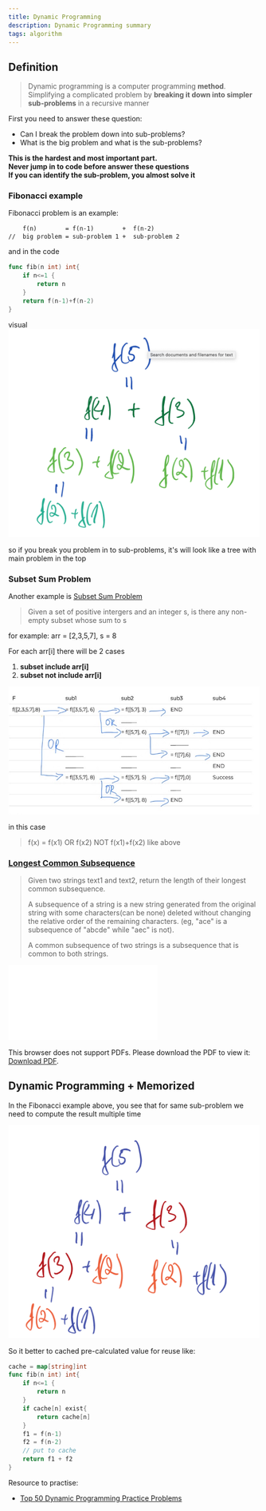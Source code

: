 ```yaml
---
title: Dynamic Programming
description: Dynamic Programming summary
tags: algorithm
---
```


## Definition
> Dynamic programming is a computer programming **method**.
> Simplifying a complicated problem by **breaking it down into simpler sub-problems** in a recursive manner
<!--more-->

First you need to answer these question:
- Can I break the problem down into sub-problems?
- What is the big problem and what is the sub-problems?

**This is the hardest and most important part.  
Never jump in to code before answer these questions  
If you can identify the sub-problem, you almost solve it**
### Fibonacci example
Fibonacci problem is an example:
```
    f(n)        = f(n-1)        +  f(n-2)
//  big problem = sub-problem 1 +  sub-problem 2
```

and in the code

```go
func fib(n int) int{
    if n<=1 {
        return n
    }
    return f(n-1)+f(n-2)
}

```

visual
![fibonacci dynamic programming](/assets/images/dynamic_programming/dynamic_programming_fibonacci.png)

so if you break you problem in to sub-problems, it's will look like a tree with main problem in the top

### Subset Sum Problem

Another example is [Subset Sum Problem](https://www.techiedelight.com/subset-sum-problem/)
> Given a set of positive intergers and an integer s, is there any non-empty subset whose sum to s

for example:
arr = [2,3,5,7], s = 8

For each arr[i] there will be 2 cases
1. **subset include arr[i]**
2. **subset not include arr[i]**

![dynamic programming subset sum](/assets/images/dynamic_programming/dynamic_programming_sum.JPG)
<!-- | F              | sub1            | sub2           | sub3       | sub4 |
|----------------|-----------------|----------------|------------|--|
| f([2,3,5,7],8) | = f([3,5,7], 6) | = f([5,7], 3)  | END        |  |
|                |                 | ______________ |            |  |
|                |                 | = f([5,7], 6)  | = f([7],1) | END |
|                |                 |                | __________ |  |
|                | _______________ | ______________ | = f([7],6) | END |
|                | _______________ | ______________ | __________ | END |
|                | = f([3,5,7], 8) | = f([5,7], 5)  | = f([7],0) | Success |
|                |                 | ______________ | __________ |
|                |                 | = f([5,7], 8)  | END        | -->

in this case
> f(x) = f(x1) OR f(x2) NOT f(x1)+f(x2) like above

### [Longest Common Subsequence](https://leetcode.com/problems/longest-common-subsequence/)
>Given two strings text1 and text2, return the length of their longest common subsequence.
>
>A subsequence of a string is a new string generated from the original string with some characters(can be none) deleted
>without changing the relative order of the remaining characters. (eg, "ace" is a subsequence of "abcde" while "aec" is not).
> 
>A common subsequence of two strings is a subsequence that is common to both strings.

<object data="/assets/images/dynamic_programming/lcs.pdf" type="application/pdf" width="700px" height="700px">
    <embed src="/assets/images/dynamic_programming/lcs.pdf">
        <p>This browser does not support PDFs. Please download the PDF to view it: <a href="/assets/images/dynamic_programming/lcs.pdf">Download PDF</a>.</p>
    </embed>
</object>

## Dynamic Programming + Memorized

In the Fibonacci example above, you see that for same sub-problem we need to compute the result multiple time

![fibonacci dynamic programming](/assets/images/dynamic_programming/dynamic_programming_fibonacci_duplicate.png)

So it better to cached pre-calculated value for reuse
like:
```go
cache = map[string]int
func fib(n int) int{
    if n<=1 {
        return n
    }
    if cache[n] exist{
        return cache[n]
    }
    f1 = f(n-1)
    f2 = f(n-2)
    // put to cache
    return f1 + f2
}
```

Resource to practise:
- [Top 50 Dynamic Programming Practice Problems](https://blog.usejournal.com/top-50-dynamic-programming-practice-problems-4208fed71aa3)
